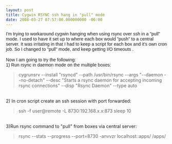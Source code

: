 ```yaml
---
layout: post
title: Cygwin RSYNC ssh hang in "pull" mode
date: 2008-03-27 07:57:00.000000000 -06:00
---
```

<span style="font-family:arial;">I'm trying to workaround cygwin hanging when using rsync over ssh in a "pull" mode.  I used to have it set up to where each box would "push" to a central server.  It was irritating in that I had to keep a script for each box and it's own cron job.  So I changed to "pull" mode, and keep getting I/O timeouts .  </span><br /><br /><span style="font-family:arial;">Now I am going to try the following:</span><br /><span style="font-family:arial;">1) Run rsync in daemon mode on the multiple boxes:<br /><blockquote>cygrunsrv --install "rsyncd" --path /usr/bin/rsync --args "--daemon --no-detach" --desc "Starts a rsync daemon for accepting incoming rsync connections"  --disp "Rsync Daemon" --type auto</blockquote><br />2) In cron script create an ssh session with port forwarded:<br /><blockquote>ssh -f user@remote -L 8730:192.168.x.x:873 sleep 10</blockquote><br />3)Run rsync command to "pull" from boxes via central server:<br /><blockquote> rsync --stats --progress --port=8730 -anvvzr localhost::apps/ /apps/</blockquote><br /></span><pre style="font-family: arial;"></pre>
